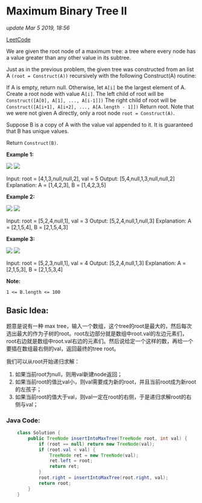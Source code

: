 # Maximum Binary Tree II

_update Mar 5 2019, 18:56_

[LeetCode](https://leetcode.com/problems/maximum-binary-tree-ii/)

We are given the root node of a maximum tree: a tree where every node has a value greater than any other value in its subtree.

Just as in the previous problem, the given tree was constructed from an list A `(root = Construct(A))` recursively with the following Construct\(A\) routine:

If A is empty, return null. Otherwise, let `A[i]` be the largest element of A. Create a root node with value A`[i]`. The left child of root will be `Construct([A[0], A[1], ..., A[i-1]])` The right child of root will be `Construct([A[i+1], A[i+2], ..., A[A.length - 1]])` Return root. Note that we were not given A directly, only a root node `root = Construct(A)`.

Suppose B is a copy of A with the value val appended to it. It is guaranteed that B has unique values.

Return `Construct(B)`.

**Example 1:**

![](https://assets.leetcode.com/uploads/2019/02/21/maximum-binary-tree-1-1.png) ![](https://assets.leetcode.com/uploads/2019/02/21/maximum-binary-tree-1-2.png)

Input: root = \[4,1,3,null,null,2\], val = 5 Output: \[5,4,null,1,3,null,null,2\] Explanation: A = \[1,4,2,3\], B = \[1,4,2,3,5\]

**Example 2:**

![](https://assets.leetcode.com/uploads/2019/02/21/maximum-binary-tree-2-1.png) ![](https://assets.leetcode.com/uploads/2019/02/21/maximum-binary-tree-2-2.png)

Input: root = \[5,2,4,null,1\], val = 3 Output: \[5,2,4,null,1,null,3\] Explanation: A = \[2,1,5,4\], B = \[2,1,5,4,3\]

**Example 3:**

![](https://assets.leetcode.com/uploads/2019/02/21/maximum-binary-tree-3-1.png) ![](https://assets.leetcode.com/uploads/2019/02/21/maximum-binary-tree-3-2.png)

Input: root = \[5,2,3,null,1\], val = 4 Output: \[5,2,4,null,1,3\] Explanation: A = \[2,1,5,3\], B = \[2,1,5,3,4\]

**Note:**

`1 <= B.length <= 100`

## Basic Idea:

题意是说有一种 max tree，输入一个数组，这个tree的root是最大的，然后每次选出最大的作为子树的root。root左边部分就是数组中root.val的左边元素们，root右边就是数组中root.val右边的元素们。然后说给定一个这样的数，再给一个要插在数组最右侧的val，返回最终的tree root。

我们可以从root开始递归求解：

1. 如果当前root为null，则用val新建node返回；
2. 如果当前root的值比val小，则val需要成为新的root，并且当前root成为新root的左孩子；
3. 如果当前root的值大于val，则val一定在root的右侧，于是递归求解root的右侧与val；

### Java Code:

```java
    class Solution {
        public TreeNode insertIntoMaxTree(TreeNode root, int val) {
            if (root == null) return new TreeNode(val);
            if (root.val < val) {
                TreeNode ret = new TreeNode(val);
                ret.left = root;
                return ret;
            }
            root.right = insertIntoMaxTree(root.right, val);
            return root;
        }
    }
```

